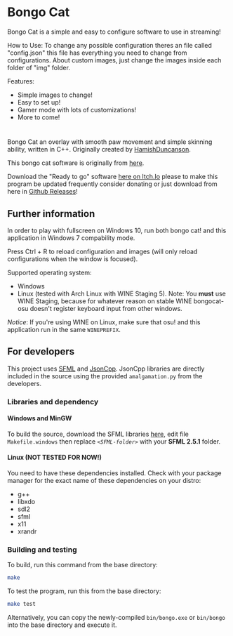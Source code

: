 
# Bongo Cat

Bongo Cat is a simple and easy to configure software to use in streaming!

How to Use: To change any possible configuration theres an file called "config.json" this file has everything you need to change from configurations. About custom images, just change the images inside each folder of "img" folder.

Features:

- Simple images to change!
- Easy to set up!
- Gamer mode with lots of customizations!
- More to come!

#

Bongo Cat an overlay with smooth paw movement and simple skinning ability, written in C++. Originally created by [HamishDuncanson](https://github.com/HamishDuncanson).

This bongo cat software is originally from [here](https://github.com/kuroni/bongocat-osu).

Download the "Ready to go" software [here on Itch.Io](https://edwardfaerie.itch.io/bongo-cat) please to make this program be updated frequently consider donating or just download from here in [Github Releases](https://github.com/EdwardFaerie/bongo-cat/releases)!

## Further information
In order to play with fullscreen on Windows 10, run both bongo cat! and this application in Windows 7 compability mode.

Press Ctrl + R to reload configuration and images (will only reload configurations when the window is focused).

Supported operating system:
* Windows
* Linux (tested with Arch Linux with WINE Staging 5). Note: You **must** use WINE Staging, because for whatever reason on stable WINE bongocat-osu doesn't register keyboard input from other windows.

_Notice_: If you're using WINE on Linux, make sure that osu! and this application run in the same `WINEPREFIX`.

## For developers
This project uses [SFML](https://www.sfml-dev.org/index.php) and [JsonCpp](https://github.com/open-source-parsers/jsoncpp). JsonCpp libraries are directly included in the source using the provided `amalgamation.py` from the developers.

### Libraries and dependency

#### Windows and MinGW
To build the source, download the SFML libraries [here](https://www.sfml-dev.org/index.php), edit file `Makefile.windows` then replace *`<SFML-folder>`* with your **SFML 2.5.1** folder.

#### Linux (NOT TESTED FOR NOW!)
You need to have these dependencies installed. Check with your package manager for the exact name of these dependencies on your distro:
- g++
- libxdo
- sdl2
- sfml
- x11
- xrandr

### Building and testing
To build, run this command from the base directory:

```sh
make
```

To test the program, run this from the base directory:

```sh
make test
```

Alternatively, you can copy the newly-compiled `bin/bongo.exe` or `bin/bongo` into the base directory and execute it.